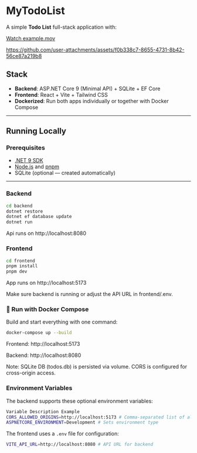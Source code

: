 # MyTodoList

A simple **Todo List** full-stack application with:

[Watch example.mov](docs/example-1.mp4)



https://github.com/user-attachments/assets/f0b338c7-8655-4731-8b42-56ce87a219b8


## Stack

- **Backend**: ASP.NET Core 9 (Minimal API) + SQLite + EF Core
- **Frontend**: React + Vite + Tailwind CSS
- **Dockerized**: Run both apps individually or together with Docker Compose

---

## Running Locally

### Prerequisites

- [.NET 9 SDK](https://dotnet.microsoft.com/en-us/download/dotnet/9.0)
- [Node.js](https://nodejs.org) and [pnpm](https://pnpm.io/)
- SQLite (optional — created automatically)

---

### Backend

```bash
cd backend
dotnet restore
dotnet ef database update
dotnet run
```

Api runs on http://localhost:8080

### Frontend

```bash
cd frontend
pnpm install
pnpm dev
```

App runs on http://localhost:5173

Make sure backend is running or adjust the API URL in frontend/.env.

### 🐳 Run with Docker Compose

Build and start everything with one command:

```bash
docker-compose up --build
```

Frontend: http://localhost:5173

Backend: http://localhost:8080

Note: SQLite DB (todos.db) is persisted via volume. CORS is configured for cross-origin access.

### Environment Variables

The backend supports these optional environment variables:

```bash
Variable Description Example
CORS_ALLOWED_ORIGINS=http://localhost:5173 # Comma-separated list of allowed origins
ASPNETCORE_ENVIRONMENT=Development # Sets environment type
```

The frontend uses a `.env` file for configuration:

```bash
VITE_API_URL=http://localhost:8080 # API URL for backend
```
